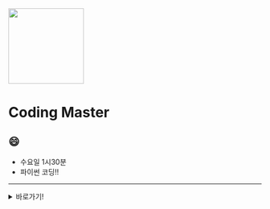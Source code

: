 ## <img src="https://user-images.githubusercontent.com/60789129/108146882-4f139c00-7111-11eb-85ce-6065e98f787c.png" style="width:150px;"/>
# Coding Master   
## :smile:
 * 수요일 1시30분
 * 파이썬 코딩!!
---
<details>
    <summary>바로가기!</summary>

## **Python Basic**
- [파이썬 기초 문법 노트북](https://github.com/AIFFEL-CodingMaster/Jungminchae/tree/main/python_basic)
- [조건문,반복문을 이용하여 가위바위보 하기](https://github.com/AIFFEL-CodingMaster/AIFFEL_coding_flip/tree/main/special_quiz)

## **자료구조 및 알고리즘**
- [자료구조 및 알고리즘 개념 그리고 코드...](https://github.com/AIFFEL-CodingMaster/AIFFEL_coding_flip/tree/main/data_structure%26%20algorithm)

## **클래스 활용 연습**
- [클래스를 익히기 위한 연습](https://github.com/AIFFEL-CodingMaster/AIFFEL_coding_flip/tree/main/others/class_practice)

## **Python을 이용한 간단한 EDA**
- [pandas, matplotlib, seaborn을 이용한 간단한 EDA](https://github.com/AIFFEL-CodingMaster/AIFFEL_coding_flip/tree/main/others/EDA)

## **미니 프로젝트_1**
- [이미지 분류 문제를 각 기능 별로 모듈화하여 학습해보기](https://github.com/AIFFEL-CodingMaster/AIFFEL_coding_flip/tree/main/mini_project)

## **미니 프로젝트_2**
- [이미지 분류기를 Django Framework를 사용하여 웹으로 띄워보기](https://github.com/AIFFEL-CodingMaster/AIFFEL_coding_flip/tree/main/mini_project2)

## **그 밖에...**
- [jupyter notebook tips, image 전처리 등](https://github.com/AIFFEL-CodingMaster/AIFFEL_coding_flip/tree/main/others/others)

## 마크다운 이모지
- [MarkDown-Emoji-link](https://gist.github.com/rxaviers/7360908)
</details>
